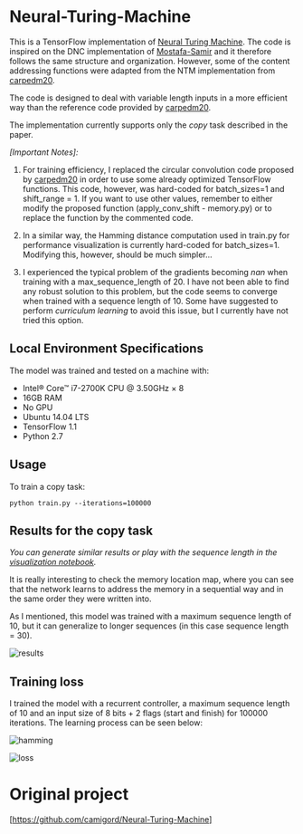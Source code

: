 # Neural-Turing-Machine

This is a TensorFlow implementation of [Neural Turing Machine](https://arxiv.org/abs/1410.5401). The code is inspired on the DNC implementation of [Mostafa-Samir](https://github.com/Mostafa-Samir/DNC-tensorflow) and it therefore follows the same structure and organization. However, some of the content addressing functions were adapted from the NTM implementation from [carpedm20](https://github.com/carpedm20/NTM-tensorflow).

The code is designed to deal with variable length inputs in a more efficient way than the reference code provided by [carpedm20](https://github.com/carpedm20/NTM-tensorflow).

The implementation currently supports only the _copy_ task described in the paper.

_[Important Notes]:_
1. For training efficiency, I replaced the circular convolution code proposed by [carpedm20](https://github.com/carpedm20/NTM-tensorflow) in order to use some already optimized TensorFlow functions. This code, however, was hard-coded for batch_sizes=1 and shift_range = 1. If you want to use other values, remember to either modify the proposed function (apply_conv_shift - memory.py) or to replace the function by the commented code.

2. In a similar way, the Hamming distance computation used in train.py for performance visualization is currently hard-coded for batch_sizes=1. Modifying this, however, should be much simpler...

3. I experienced the typical problem of the gradients becoming _nan_ when training with a max_sequence_length of 20. I have not been able to find any robust solution to this problem, but the code seems to converge when trained with a sequence length of 10. Some have suggested to perform _curriculum learning_ to avoid this issue, but I currently have not tried this option.

## Local Environment Specifications

The model was trained and tested on a machine with:
  - Intel® Core™ i7-2700K CPU @ 3.50GHz × 8
  - 16GB RAM
  - No GPU
  - Ubuntu 14.04 LTS
  - TensorFlow 1.1
  - Python 2.7

## Usage

To train a copy task:

`python train.py --iterations=100000`

## Results for the copy task

_You can generate similar results or play with the sequence length in the [visualization notebook](https://github.com/camigord/Neural-Turing-Machine/blob/master/Visualization.ipynb)._

It is really interesting to check the memory location map, where you can see that the network learns to address the memory in a sequential way and in the same order they were written into.

As I mentioned, this model was trained with a maximum sequence length of 10, but it can generalize to longer sequences (in this case sequence length = 30).

![results](https://github.com/camigord/Neural-Turing-Machine/blob/master/assets/results.png)

## Training loss

I trained the model with a recurrent controller, a maximum sequence length of 10 and an input size of 8 bits + 2 flags (start and finish) for 100000 iterations. The learning process can be seen below:

![hamming](https://github.com/camigord/Neural-Turing-Machine/blob/master/assets/Hamming.png)

![loss](https://github.com/camigord/Neural-Turing-Machine/blob/master/assets/Loss.png)

# Original project

[https://github.com/camigord/Neural-Turing-Machine]
